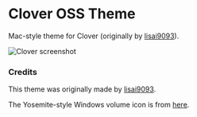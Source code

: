 # Clover OSS Theme
Mac-style theme for Clover (originally by [lisai9093](https://github.com/lisai9093)).

![Clover screenshot](https://i.imgur.com/abZgqpo.png)

### Credits
This theme was originally made by [lisai9093](https://github.com/lisai9093).

The Yosemite-style Windows volume icon is from [here](http://atopsy.deviantart.com/art/Boot-Camp-Assistant-for-OS-X-Yosemite-Re-Upload-500410985).
